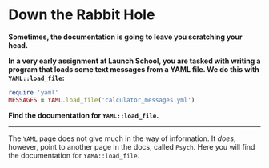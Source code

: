 # Down the Rabbit Hole

**Sometimes, the documentation is going to leave you scratching your head.**

**In a very early assignment at Launch School, you are tasked with writing a program that loads some text messages from a YAML file. We do this with `YAML::load_file`:**

```ruby
require 'yaml'
MESSAGES = YAML.load_file('calculator_messages.yml')
```

**Find the documentation for `YAML::load_file`.**

---

The `YAML` page does not give much in the way of information. It *does*, however, point to another page in the docs, called `Psych`. Here you will find the documentation for `YAMA::load_file`.